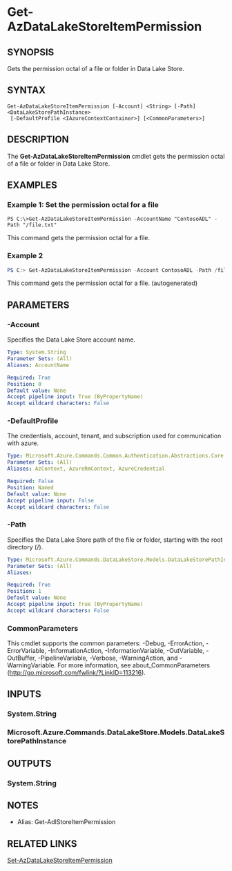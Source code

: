 ﻿---
external help file: Microsoft.Azure.PowerShell.Cmdlets.DataLakeStore.dll-Help.xml
Module Name: Az.DataLakeStore
ms.assetid: 476E889F-C763-4EFA-AFD6-B037BA6BA0A1
online version: https://docs.microsoft.com/en-us/powershell/module/az.datalakestore/get-azdatalakestoreitempermission
schema: 2.0.0
---

# Get-AzDataLakeStoreItemPermission

## SYNOPSIS
Gets the permission octal of a file or folder in Data Lake Store.

## SYNTAX

```
Get-AzDataLakeStoreItemPermission [-Account] <String> [-Path] <DataLakeStorePathInstance>
 [-DefaultProfile <IAzureContextContainer>] [<CommonParameters>]
```

## DESCRIPTION
The **Get-AzDataLakeStoreItemPermission** cmdlet gets the permission octal of a file or folder in Data Lake Store.

## EXAMPLES

### Example 1: Set the permission octal for a file
```
PS C:\>Get-AzDataLakeStoreItemPermission -AccountName "ContosoADL" -Path "/file.txt"
```

This command gets the permission octal for a file.

### Example 2
```powershell <!-- Aladdin Generated Example --> 
PS C:> Get-AzDataLakeStoreItemPermission -Account ContosoADL -Path /file.txt
```

This command gets the permission octal for a file. (autogenerated)

## PARAMETERS

### -Account
Specifies the Data Lake Store account name.

```yaml
Type: System.String
Parameter Sets: (All)
Aliases: AccountName

Required: True
Position: 0
Default value: None
Accept pipeline input: True (ByPropertyName)
Accept wildcard characters: False
```

### -DefaultProfile
The credentials, account, tenant, and subscription used for communication with azure.

```yaml
Type: Microsoft.Azure.Commands.Common.Authentication.Abstractions.Core.IAzureContextContainer
Parameter Sets: (All)
Aliases: AzContext, AzureRmContext, AzureCredential

Required: False
Position: Named
Default value: None
Accept pipeline input: False
Accept wildcard characters: False
```

### -Path
Specifies the Data Lake Store path of the file or folder, starting with the root directory (/).

```yaml
Type: Microsoft.Azure.Commands.DataLakeStore.Models.DataLakeStorePathInstance
Parameter Sets: (All)
Aliases:

Required: True
Position: 1
Default value: None
Accept pipeline input: True (ByPropertyName)
Accept wildcard characters: False
```

### CommonParameters
This cmdlet supports the common parameters: -Debug, -ErrorAction, -ErrorVariable, -InformationAction, -InformationVariable, -OutVariable, -OutBuffer, -PipelineVariable, -Verbose, -WarningAction, and -WarningVariable. For more information, see about_CommonParameters (http://go.microsoft.com/fwlink/?LinkID=113216).

## INPUTS

### System.String

### Microsoft.Azure.Commands.DataLakeStore.Models.DataLakeStorePathInstance

## OUTPUTS

### System.String

## NOTES
* Alias: Get-AdlStoreItemPermission

## RELATED LINKS

[Set-AzDataLakeStoreItemPermission](./Set-AzDataLakeStoreItemPermission.md)


